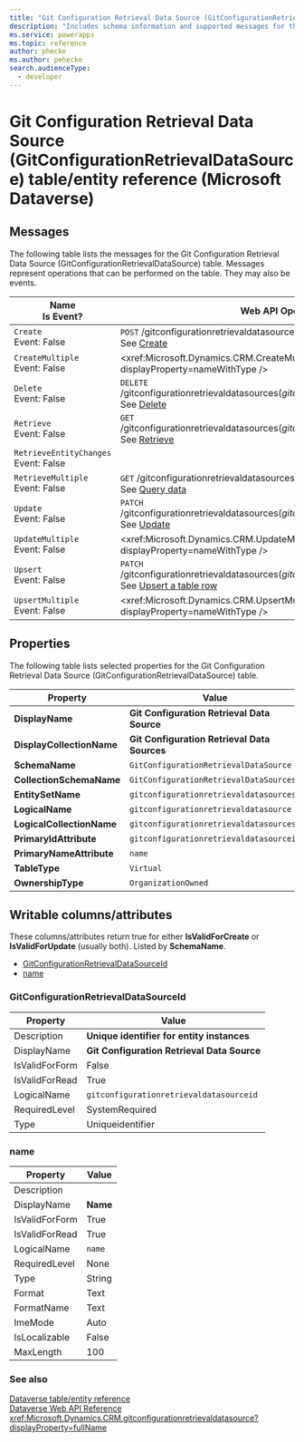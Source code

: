 ```yaml
---
title: "Git Configuration Retrieval Data Source (GitConfigurationRetrievalDataSource) table/entity reference (Microsoft Dataverse)"
description: "Includes schema information and supported messages for the Git Configuration Retrieval Data Source (GitConfigurationRetrievalDataSource) table/entity with Microsoft Dataverse."
ms.service: powerapps
ms.topic: reference
author: phecke
ms.author: pehecke
search.audienceType: 
  - developer
---
```


# Git Configuration Retrieval Data Source (GitConfigurationRetrievalDataSource) table/entity reference (Microsoft Dataverse)



## Messages

The following table lists the messages for the Git Configuration Retrieval Data Source (GitConfigurationRetrievalDataSource) table.
Messages represent operations that can be performed on the table. They may also be events.

| Name <br />Is Event? |Web API Operation |SDK for .NET |
| ---- | ----- |----- |
| `Create`<br />Event: False |`POST` /gitconfigurationretrievaldatasources<br />See [Create](/powerapps/developer/data-platform/webapi/create-entity-web-api) |[Create records](/power-apps/developer/data-platform/org-service/entity-operations-create#basic-create)|
| `CreateMultiple`<br />Event: False |<xref:Microsoft.Dynamics.CRM.CreateMultiple?displayProperty=nameWithType /> |<xref:Microsoft.Xrm.Sdk.Messages.CreateMultipleRequest>|
| `Delete`<br />Event: False |`DELETE` /gitconfigurationretrievaldatasources(*gitconfigurationretrievaldatasourceid*)<br />See [Delete](/powerapps/developer/data-platform/webapi/update-delete-entities-using-web-api#basic-delete) |[Delete records](/power-apps/developer/data-platform/org-service/entity-operations-update-delete#basic-delete)|
| `Retrieve`<br />Event: False |`GET` /gitconfigurationretrievaldatasources(*gitconfigurationretrievaldatasourceid*)<br />See [Retrieve](/powerapps/developer/data-platform/webapi/retrieve-entity-using-web-api) |[Retrieve records](/power-apps/developer/data-platform/org-service/entity-operations-retrieve)|
| `RetrieveEntityChanges`<br />Event: False | |<xref:Microsoft.Xrm.Sdk.Messages.RetrieveEntityChangesRequest>|
| `RetrieveMultiple`<br />Event: False |`GET` /gitconfigurationretrievaldatasources<br />See [Query data](/power-apps/developer/data-platform/webapi/query-data-web-api) |[Query data](/power-apps/developer/data-platform/org-service/entity-operations-query-data)|
| `Update`<br />Event: False |`PATCH` /gitconfigurationretrievaldatasources(*gitconfigurationretrievaldatasourceid*)<br />See [Update](/powerapps/developer/data-platform/webapi/update-delete-entities-using-web-api#basic-update) |[Update records](/power-apps/developer/data-platform/org-service/entity-operations-update-delete#basic-update)|
| `UpdateMultiple`<br />Event: False |<xref:Microsoft.Dynamics.CRM.UpdateMultiple?displayProperty=nameWithType /> |<xref:Microsoft.Xrm.Sdk.Messages.UpdateMultipleRequest>|
| `Upsert`<br />Event: False |`PATCH` /gitconfigurationretrievaldatasources(*gitconfigurationretrievaldatasourceid*)<br />See [Upsert a table row](/powerapps/developer/data-platform/webapi/update-delete-entities-using-web-api#upsert-a-table-row) |<xref:Microsoft.Xrm.Sdk.Messages.UpsertRequest>|
| `UpsertMultiple`<br />Event: False |<xref:Microsoft.Dynamics.CRM.UpsertMultiple?displayProperty=nameWithType /> |<xref:Microsoft.Xrm.Sdk.Messages.UpsertMultipleRequest>|

## Properties

The following table lists selected properties for the Git Configuration Retrieval Data Source (GitConfigurationRetrievalDataSource) table.

|Property|Value|
| --- | --- |
| **DisplayName** | **Git Configuration Retrieval Data Source** |
| **DisplayCollectionName** | **Git Configuration Retrieval Data Sources** |
| **SchemaName** | `GitConfigurationRetrievalDataSource` |
| **CollectionSchemaName** | `GitConfigurationRetrievalDataSources` |
| **EntitySetName** | `gitconfigurationretrievaldatasources`|
| **LogicalName** | `gitconfigurationretrievaldatasource` |
| **LogicalCollectionName** | `gitconfigurationretrievaldatasources` |
| **PrimaryIdAttribute** | `gitconfigurationretrievaldatasourceid` |
| **PrimaryNameAttribute** |`name` |
| **TableType** | `Virtual` |
| **OwnershipType** | `OrganizationOwned` |

## Writable columns/attributes

These columns/attributes return true for either **IsValidForCreate** or **IsValidForUpdate** (usually both). Listed by **SchemaName**.

- [GitConfigurationRetrievalDataSourceId](#BKMK_GitConfigurationRetrievalDataSourceId)
- [name](#BKMK_name)

### <a name="BKMK_GitConfigurationRetrievalDataSourceId"></a> GitConfigurationRetrievalDataSourceId

|Property|Value|
|---|---|
|Description|**Unique identifier for entity instances**|
|DisplayName|**Git Configuration Retrieval Data Source**|
|IsValidForForm|False|
|IsValidForRead|True|
|LogicalName|`gitconfigurationretrievaldatasourceid`|
|RequiredLevel|SystemRequired|
|Type|Uniqueidentifier|

### <a name="BKMK_name"></a> name

|Property|Value|
|---|---|
|Description||
|DisplayName|**Name**|
|IsValidForForm|True|
|IsValidForRead|True|
|LogicalName|`name`|
|RequiredLevel|None|
|Type|String|
|Format|Text|
|FormatName|Text|
|ImeMode|Auto|
|IsLocalizable|False|
|MaxLength|100|




### See also

[Dataverse table/entity reference](/power-apps/developer/data-platform/reference/about-entity-reference)  
[Dataverse Web API Reference](/power-apps/developer/data-platform/webapi/reference/about)   
<xref:Microsoft.Dynamics.CRM.gitconfigurationretrievaldatasource?displayProperty=fullName>
